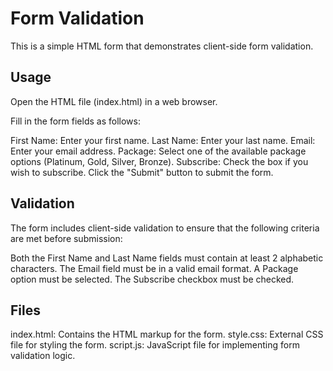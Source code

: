 # Form Validation
This is a simple HTML form that demonstrates client-side form validation.

## Usage
Open the HTML file (index.html) in a web browser.

Fill in the form fields as follows:

First Name: Enter your first name.
Last Name: Enter your last name.
Email: Enter your email address.
Package: Select one of the available package options (Platinum, Gold, Silver, Bronze).
Subscribe: Check the box if you wish to subscribe.
Click the "Submit" button to submit the form.

## Validation
The form includes client-side validation to ensure that the following criteria are met before submission:

Both the First Name and Last Name fields must contain at least 2 alphabetic characters.
The Email field must be in a valid email format.
A Package option must be selected.
The Subscribe checkbox must be checked.

## Files
index.html: Contains the HTML markup for the form.
style.css: External CSS file for styling the form.
script.js: JavaScript file for implementing form validation logic.

